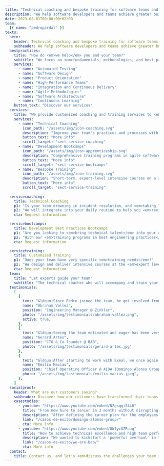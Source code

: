 ```yaml
---
title: "Technical coaching and bespoke training for software teams and developers"
description: "We help software developers and teams achieve greater business impact through best development practices."
date: 2023-08-01T00:00:00+02:00
team:
  [{ name: "pedropardal" }]
texts:
  hero:
    header: Technical coaching and bespoke training for software teams and developers
    subheader: We help software developers and teams achieve greater business impact through best development practices.
  bestpractices:
    title: "How do <em>we help</em> you and your team?"
    subtitle: "We focus on <em>fundamentals, methodologies, and best practices</em>, <em>technical and management</em> techniques, above specific technologies and frameworks."
    services:
      - name: "Automated Testing"
      - name: "Software Design"
      - name: "Product Orientation"
      - name: "High-Performance Teams"
      - name: "Integration and Continuous Delivery"
      - name: "Agile Methodologies"
      - name: "Software Architecture"
      - name: "Continuous Learning"
    button_text: "Discover our services"
  services:
    title: "We provide customized coaching and training services to <em>individuals and businesses</em>."
    services:
      - name: "Technical Coaching"
        icon_path: "/assets/img/icon-coaching.svg"
        description: "Improve your team's practices and processes with 100% hands-on coaching and mentoring."
        button_text: "More info"
        scroll_target: "sect-service-coaching"
      - name: "Development Bootcamps"
        icon_path: "/assets/img/icon-apprenticeship.svg"
        description: "Comprehensive training programs in agile software development and good technical practices."
        button_text: "More info"
        scroll_target: "sect-service-bootcamps"
      - name: "Bespoke Training"
        icon_path: "/assets/img/icon-training.svg"
        description: "Short-term, expert-level intensive courses on a specific technique or methodology."
        button_text: "More info"
        scroll_target: "sect-service-training"
  
  servicecoaching:
    title: Technical Coaching
    p1: "Is your team drowning in incident resolution, and <em>taking longer and longer</em> to deliver quality software on time?"
    p2: "We will integrate into your daily routine to help you <em>review your processes and technical</em> and management practices, assist in defining a technical vision, and <em>empower you to execute</em> it effectively."
    cta: Request information

  servicebootcamps:
    title: Development Best Practices Bootcamps
    p1: "Are you looking to <em>bring technical talent</em> into your company and want to ensure they come in <em>with sufficient expertise</em>? Or perhaps you want to take internal talent to the next level?"
    p2: "With our <em>training programs in best engineering practices</em>, you will <em>maximize the business impact</em> of your engineering team."
    cta: Request information

  servicetraining:
    title: Customized Training
    p1: "Does your team have very specific <em>training needs</em>?"
    p2: "We design and deliver intensive courses at the <em>expert level</em>, covering <em>specific techniques and methodologies</em> that are <em>immediately applicable</em> to your project."
    cta: Request information
  team:
    title: "Let experts guide your team"
    subtitle: "The technical coaches who will accompany and train your team are developers and <em>technical leaders with extensive experience</em> working in high-performance teams."
  testimonials:
    [
      {
        text: "&ldquo;Since Pedro joined the team, he got involved from minute one, both in the product and the technical aspects, becoming a key player in the significant systemic improvement the team underwent. He not only assisted with technical details but also contributed to interactions, relationships, and other team dynamics.&rdquo;",
        name: "Abraham Vallez",
        position: "Engineering Manager @ Zinklar",
        photo: "/assets/img/testimonials/abraham-vallez.png",
        active: true,
      },
      {
        text: "&ldquo;Seeing the team motivated and eager has been very positive. The team wins, the company wins, and employees also win on a personal level as they gain extra learning and training that has a very positive return.&rdquo;",
        name: "Gerard Artés",
        position: "CTO & Co-founder @ BAB",
        photo: "/assets/img/testimonials/gerard-artes.jpg"
      },
      {
        text: "&ldquo;After starting to work with Exeal, we once again feel the presence of learning, questions, readings in the team... The main success is helping our professionals grow and stay.&rdquo;",
        name: "Emilio Macías",
        position: "Chief Operating Officer @ AIDA (Domingo Alonso Group)",
        photo: "/assets/img/testimonials/emilio-macias.jpeg",
      },
    ]
  socialproof:
    header: What are our customers saying?
    subheader: Discover how our customers have transformed their teams with the support of our guidance.
    casestudies:
      - youtube: "https://www.youtube.com/embed/NZgsqqiS440"
        title: "From new hire to senior in 3 months without disrupting team productivity"
        description: "After defining the career plan for the employees in AIDA's engineering department, they identify the need to find mid-level talent to join their teams."
        link: "/casos-de-exito/domingo-alonso-group/"
        cta: More info
      - youtube: "https://www.youtube.com/embed/8WfycGZPaug"
        title: "How to achieve technical excellence and high team performance in 3 months."
        description: "We wanted to kickstart a 'powerful overhaul' in the development of our product, and for that, it was necessary for the existing team to learn and receive training."
        link: "/casos-de-exito/we-are-bab/"
        cta: More info
  contact:
    title: Contact us, and let's <em>discuss the challenges your team is facing</em> to assess how we can help.
---
```

